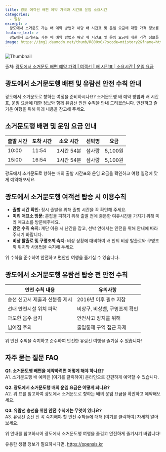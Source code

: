 ```yaml
---
title: 광도 여객선 배편 예약 가격과 시간표 운임 소요시간
categories:
  - 일상
excerpt: >
  광도에서 소거문도 가는 배 예약 방법과 해당 배 시간표 및 운임 요금에 대한 가격 정보를 안내 드리겠습니다. 안전하고 재밋는 소거문도행 여행을 위해 아래 정보 참고하시기 바랍니다. 소거문도행 배편 예약하기 👈 클릭광도에서 소거문도행 배 시간표출발 시간도착 시간소요 시간선박명요금10:0011:541시간 54분섬사랑5,100원15:0016:541시간 54분섬사랑5,100원소거문도행 배편 예약하기 👈 클릭광도에서 소거문도행 여객선 탑승 시 이용수칙여객선에 탑승하기 전 꼭 알아두어야 할 광도에서 소거문도행 여객선 탑승 시 이용수칙을 소개합니다. 1) 광도에서 소거문도행 배 출항시간을 확인하고 준시간에 맞춰 출항시간을 확인합니다. 2) 선박이 출항할 시간이 가까울수록 혼잡하므로 미리 매표소로 가서 충분한 여유시간..
feature_text: >
  광도에서 소거문도 가는 배 예약 방법과 해당 배 시간표 및 운임 요금에 대한 가격 정보를 안내 드리겠습니다. 안전하고 재밋는 소거문도행 여행을 위해 아래 정보 참고하시기 바랍니다. 소거문도행 배편 예약하기 👈 클릭광도에서 소거문도행 배 시간표출발 시간도착 시간소요 시간선박명요금10:0011:541시간 54분섬사랑5,100원15:0016:541시간 54분섬사랑5,100원소거문도행 배편 예약하기 👈 클릭광도에서 소거문도행 여객선 탑승 시 이용수칙여객선에 탑승하기 전 꼭 알아두어야 할 광도에서 소거문도행 여객선 탑승 시 이용수칙을 소개합니다. 1) 광도에서 소거문도행 배 출항시간을 확인하고 준시간에 맞춰 출항시간을 확인합니다. 2) 선박이 출항할 시간이 가까울수록 혼잡하므로 미리 매표소로 가서 충분한 여유시간..
image: https://img1.daumcdn.net/thumb/R800x0/?scode=mtistory2&fname=https%3A%2F%2Fblog.kakaocdn.net%2Fdn%2FmebAY%2FbtsHBM7DRl1%2FAFg8vttpI8zbza9JhNUn40%2Fimg.webp
---
```


![Thumbnail](https://img1.daumcdn.net/thumb/R800x0/?scode=mtistory2&fname=https%3A%2F%2Fblog.kakaocdn.net%2Fdn%2FmebAY%2FbtsHBM7DRl1%2FAFg8vttpI8zbza9JhNUn40%2Fimg.webp)

<p>출처: <a href="https://opensis.kr/entry/%EA%B4%91%EB%8F%84%EC%97%90%EC%84%9C-%EC%86%8C%EA%B1%B0%EB%AC%B8%EB%8F%84-%EB%B0%B0%ED%8E%B8-%EC%98%88%EC%95%BD-%EA%B0%80%EA%B2%A9-%EC%97%AC%EA%B0%9D%EC%84%A0-%EB%B0%B0-%EC%8B%9C%EA%B0%84%ED%91%9C-%EC%86%8C%EC%9A%94%EC%8B%9C%EA%B0%84-%EC%9A%B4%EC%9E%84-%EC%9A%94%EA%B8%88" rel="dofollow">광도에서 소거문도 배편 예약 가격 | 여객선 | 배 시간표 | 소요시간 | 운임 요금</a> </p>

## 광도에서 소거문도행 배편 및 유람선 안전 수칙 안내

광도에서 소거문도로 향하는 여정을 준비하시나요? 소거문도행 배 예약 방법과 배 시간표, 운임 요금에 대한 정보와 함께 유람선 안전 수칙을
안내 드리겠습니다. 안전하고 즐거운 여행을 위해 아래 내용을 참고해 주세요.

## 소거문도행 배편 및 운임 요금 안내

**출발 시간** | **도착 시간** | **소요 시간** | **선박명** | **요금**  
---|---|---|---|---  
10:00 | 11:54 | 1시간 54분 | 섬사랑 | 5,100원  
15:00 | 16:54 | 1시간 54분 | 섬사랑 | 5,100원  
  
광도에서 소거문도로 향하는 배의 출발 시간표와 운임 요금을 확인하고 여행 일정에 맞게 예약해보세요.

## 광도에서 소거문도행 여객선 탑승 시 이용수칙

  * **출항 시간 확인:** 정시 출발을 위해 출항 시간을 꼭 확인해 주세요.
  * **미리 매표소 방문:** 혼잡을 피하기 위해 출발 전에 충분한 여유시간을 가지기 위해 미리 매표소를 방문해주세요.
  * **안전 수칙 숙지:** 계단 이용 시 난간을 잡고, 선박 안에서는 안전을 위해 안내에 따라 주시기 바랍니다.
  * **비상 탈출로 및 구명조끼 숙지:** 비상 상황에 대비하여 배 안의 비상 탈출로와 구명조끼 위치와 사용법을 숙지해 두세요.

위 수칙을 준수하여 안전하고 편안한 여행을 즐기실 수 있습니다.

## 광도에서 소거문도행 유람선 탑승 전 안전 수칙

**안전 수칙 내용** | **유의사항**  
---|---  
승선 신고서 제출과 신분증 제시 | 2016년 이후 필수 지참  
선내 안전시설 위치 파악 | 비상구, 비상벨, 구명조끼 확인  
과도한 음주 금지 | 안전사고 방지를 위해  
넘어짐 주의 | 출입통제 구역 접근 자제  
  
위 안전 수칙을 숙지하고 준수하여 안전한 유람선 여행을 즐기실 수 있습니다!

## 자주 묻는 질문 FAQ

**Q1. 소거문도행 배편을 예약하려면 어떻게 해야 하나요?**  
A1. 소거문도행 배 예약은 [여기를 클릭하여] 온라인으로 간편하게 예약할 수 있습니다.

**Q2. 광도에서 소거문도행 배의 운임 요금은 어떻게 되나요?**  
A2. 위 표를 참고하여 광도에서 소거문도로 향하는 배의 운임 요금을 확인하고 예약해보세요.

**Q3. 유람선 승선을 위한 안전 수칙에는 무엇이 있나요?**  
A3. 유람선 승선 전 꼭 숙지해야 할 안전 수칙들에 대해 [여기를 클릭하여] 자세히 알아보세요.

위 안내를 참고하시어 광도에서 소거문도행 여행을 즐겁고 안전하게 즐기시기 바랍니다!

 

유용한 생활 정보가 필요하시다면, <a href="https://opensis.kr" rel="dofollow">https://opensis.kr</a>


